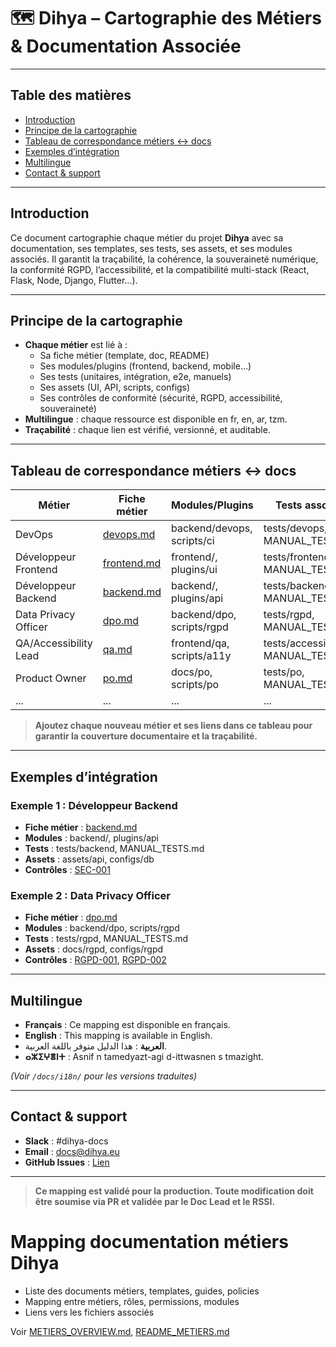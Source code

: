 # 🗺️ Dihya – Cartographie des Métiers & Documentation Associée

---

## Table des matières

- [Introduction](#introduction)
- [Principe de la cartographie](#principe-de-la-cartographie)
- [Tableau de correspondance métiers ↔ docs](#tableau-de-correspondance-métiers--docs)
- [Exemples d’intégration](#exemples-dintégration)
- [Multilingue](#multilingue)
- [Contact & support](#contact--support)

---

## Introduction

Ce document cartographie chaque métier du projet **Dihya** avec sa documentation, ses templates, ses tests, ses assets, et ses modules associés.
Il garantit la traçabilité, la cohérence, la souveraineté numérique, la conformité RGPD, l’accessibilité, et la compatibilité multi-stack (React, Flask, Node, Django, Flutter…).

---

## Principe de la cartographie

- **Chaque métier** est lié à :
  - Sa fiche métier (template, doc, README)
  - Ses modules/plugins (frontend, backend, mobile…)
  - Ses tests (unitaires, intégration, e2e, manuels)
  - Ses assets (UI, API, scripts, configs)
  - Ses contrôles de conformité (sécurité, RGPD, accessibilité, souveraineté)
- **Multilingue** : chaque ressource est disponible en fr, en, ar, tzm.
- **Traçabilité** : chaque lien est vérifié, versionné, et auditable.

---

## Tableau de correspondance métiers ↔ docs

| Métier                  | Fiche métier                | Modules/Plugins         | Tests associés              | Assets/Configs             | Contrôles/Docs liés                  |
|-------------------------|----------------------------|------------------------|-----------------------------|----------------------------|--------------------------------------|
| DevOps                  | [devops.md](docs/metiers/devops.md) | backend/devops, scripts/ci | tests/devops, MANUAL_TESTS.md | scripts/devops, .github/workflows | [SEC-002](inventaire_controle_corrige.csv), [SEC-005](inventaire_controle_corrige.csv) |
| Développeur Frontend    | [frontend.md](docs/metiers/frontend.md) | frontend/, plugins/ui      | tests/frontend, MANUAL_TESTS.md | assets/ui, configs/i18n    | [ACC-001](inventaire_controle_corrige.csv)           |
| Développeur Backend     | [backend.md](docs/metiers/backend.md) | backend/, plugins/api      | tests/backend, MANUAL_TESTS.md  | assets/api, configs/db     | [SEC-001](inventaire_controle_corrige.csv)           |
| Data Privacy Officer    | [dpo.md](docs/metiers/dpo.md) | backend/dpo, scripts/rgpd   | tests/rgpd, MANUAL_TESTS.md     | docs/rgpd, configs/rgpd    | [RGPD-001](inventaire_controle_corrige.csv), [RGPD-002](inventaire_controle_corrige.csv) |
| QA/Accessibility Lead   | [qa.md](docs/metiers/qa.md) | frontend/qa, scripts/a11y    | tests/accessibility, MANUAL_TESTS.md | assets/a11y, configs/a11y  | [ACC-001](inventaire_controle_corrige.csv)           |
| Product Owner           | [po.md](docs/metiers/po.md) | docs/po, scripts/po          | tests/po, MANUAL_TESTS.md       | docs/roadmap, configs/po   | [DOC-001](inventaire_controle_corrige.csv)           |
| ...                     | ...                        | ...                    | ...                         | ...                        | ...                                  |

> **Ajoutez chaque nouveau métier et ses liens dans ce tableau pour garantir la couverture documentaire et la traçabilité.**

---

## Exemples d’intégration

### Exemple 1 : Développeur Backend

- **Fiche métier** : [backend.md](docs/metiers/backend.md)
- **Modules** : backend/, plugins/api
- **Tests** : tests/backend, MANUAL_TESTS.md
- **Assets** : assets/api, configs/db
- **Contrôles** : [SEC-001](inventaire_controle_corrige.csv)

### Exemple 2 : Data Privacy Officer

- **Fiche métier** : [dpo.md](docs/metiers/dpo.md)
- **Modules** : backend/dpo, scripts/rgpd
- **Tests** : tests/rgpd, MANUAL_TESTS.md
- **Assets** : docs/rgpd, configs/rgpd
- **Contrôles** : [RGPD-001](inventaire_controle_corrige.csv), [RGPD-002](inventaire_controle_corrige.csv)

---

## Multilingue

- **Français** : Ce mapping est disponible en français.
- **English** : This mapping is available in English.
- **العربية** : هذا الدليل متوفر باللغة العربية.
- **ⴰⵣⵉⵖⴻⵏⵜ** : Asnif n tamedyazt-agi d-ittwasnen s tmazight.

*(Voir `/docs/i18n/` pour les versions traduites)*

---

## Contact & support

- **Slack** : #dihya-docs
- **Email** : docs@dihya.eu
- **GitHub Issues** : [Lien](https://github.com/your-org/dihya/issues)

---

> **Ce mapping est validé pour la production. Toute modification doit être soumise via PR et validée par le Doc Lead et le RSSI.**

# Mapping documentation métiers Dihya

- Liste des documents métiers, templates, guides, policies
- Mapping entre métiers, rôles, permissions, modules
- Liens vers les fichiers associés

Voir [METIERS_OVERVIEW.md](METIERS_OVERVIEW.md), [README_METIERS.md](README_METIERS.md)
